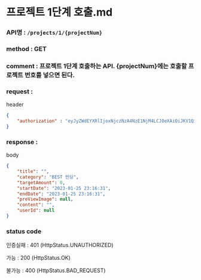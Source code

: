 # 프로젝트 1단계 호출.md
### API명 : `/projects/1/{projectNum}`

### method : GET

### comment : 프로젝트 1단계 호출하는 API. {projectNum}에는 호출할 프로젝트 번호를 넣으면 된다.

### request :

header
~~~json
{
    "authorization" : "eyJyZWdEYXRlIjoxNjczNzA4NzE1NjM4LCJ0eXAiOiJKV1QiLCJhbGciOiJIUzM4NCJ9.eyJ1c2VyTnVtIjoxLCJuaWNrTmFtZSI6IuyghOq1reuFuOyYiOyekOuekSIsImxvZ2luVGltZSI6IjIwMjMtMDEtMTUgMDA6MDU6MTUiLCJleHAiOjE3MDUyNDQ3MTV9.ZKuwrIUjDV8l44QzGgt-Uub6c1u8o68nYYWIkRfXVbidtBNVkpAanQ7FU2TS3qsS"
}
~~~

### response :

body
~~~json
{
    "title": "",
    "category": "BEST 펀딩",
    "targetAmount": 0,
    "startDate": "2023-01-25 23:16:31",
    "endDate": "2023-01-25 23:16:31",
    "preViewImage": null,
    "content": "",
    "userId": null
}
~~~

### status code
인증실패 : 401 (HttpStatus.UNAUTHORIZED)

가능 : 200 (HttpStatus.OK)

불가능 : 400 (HttpStatus.BAD_REQUEST)